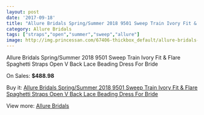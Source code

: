 ```yaml
---
layout: post
date: '2017-09-18'
title: "Allure Bridals Spring/Summer 2018 9501 Sweep Train Ivory Fit & Flare Spaghetti Straps Open V Back Lace Beading Dress For Bride"
category: Allure Bridals
tags: ["straps","open","summer","sweep","allure"]
image: http://img.princessan.com/67406-thickbox_default/allure-bridals-spring-summer-2018-9501-sweep-train-ivory-fit-flare-spaghetti-straps-open-v-back-lace-beading-dress-for-bride.jpg
---
```

Allure Bridals Spring/Summer 2018 9501 Sweep Train Ivory Fit & Flare Spaghetti Straps Open V Back Lace Beading Dress For Bride

On Sales: **$488.98**
<a href="https://www.princessan.com/en/allure-bridals/29412-allure-bridals-spring-summer-2018-9501-sweep-train-ivory-fit-flare-spaghetti-straps-open-v-back-lace-beading-dress-for-bride.html"><amp-img layout="responsive" width="600" height="600" src="//img.princessan.com/67406-thickbox_default/allure-bridals-spring-summer-2018-9501-sweep-train-ivory-fit-flare-spaghetti-straps-open-v-back-lace-beading-dress-for-bride.jpg" alt="Allure Bridals Spring/Summer 2018 9501 Sweep Train Ivory Fit & Flare Spaghetti Straps Open V Back Lace Beading Dress For Bride 0" /></a>
<a href="https://www.princessan.com/en/allure-bridals/29412-allure-bridals-spring-summer-2018-9501-sweep-train-ivory-fit-flare-spaghetti-straps-open-v-back-lace-beading-dress-for-bride.html"><amp-img layout="responsive" width="600" height="600" src="//img.princessan.com/67426-thickbox_default/allure-bridals-spring-summer-2018-9501-sweep-train-ivory-fit-flare-spaghetti-straps-open-v-back-lace-beading-dress-for-bride.jpg" alt="Allure Bridals Spring/Summer 2018 9501 Sweep Train Ivory Fit & Flare Spaghetti Straps Open V Back Lace Beading Dress For Bride 1" /></a>
<a href="https://www.princessan.com/en/allure-bridals/29412-allure-bridals-spring-summer-2018-9501-sweep-train-ivory-fit-flare-spaghetti-straps-open-v-back-lace-beading-dress-for-bride.html"><amp-img layout="responsive" width="600" height="600" src="//img.princessan.com/67425-thickbox_default/allure-bridals-spring-summer-2018-9501-sweep-train-ivory-fit-flare-spaghetti-straps-open-v-back-lace-beading-dress-for-bride.jpg" alt="Allure Bridals Spring/Summer 2018 9501 Sweep Train Ivory Fit & Flare Spaghetti Straps Open V Back Lace Beading Dress For Bride 2" /></a>
<a href="https://www.princessan.com/en/allure-bridals/29412-allure-bridals-spring-summer-2018-9501-sweep-train-ivory-fit-flare-spaghetti-straps-open-v-back-lace-beading-dress-for-bride.html"><amp-img layout="responsive" width="600" height="600" src="//img.princessan.com/67424-thickbox_default/allure-bridals-spring-summer-2018-9501-sweep-train-ivory-fit-flare-spaghetti-straps-open-v-back-lace-beading-dress-for-bride.jpg" alt="Allure Bridals Spring/Summer 2018 9501 Sweep Train Ivory Fit & Flare Spaghetti Straps Open V Back Lace Beading Dress For Bride 3" /></a>
<a href="https://www.princessan.com/en/allure-bridals/29412-allure-bridals-spring-summer-2018-9501-sweep-train-ivory-fit-flare-spaghetti-straps-open-v-back-lace-beading-dress-for-bride.html"><amp-img layout="responsive" width="600" height="600" src="//img.princessan.com/67423-thickbox_default/allure-bridals-spring-summer-2018-9501-sweep-train-ivory-fit-flare-spaghetti-straps-open-v-back-lace-beading-dress-for-bride.jpg" alt="Allure Bridals Spring/Summer 2018 9501 Sweep Train Ivory Fit & Flare Spaghetti Straps Open V Back Lace Beading Dress For Bride 4" /></a>
<a href="https://www.princessan.com/en/allure-bridals/29412-allure-bridals-spring-summer-2018-9501-sweep-train-ivory-fit-flare-spaghetti-straps-open-v-back-lace-beading-dress-for-bride.html"><amp-img layout="responsive" width="600" height="600" src="//img.princessan.com/67422-thickbox_default/allure-bridals-spring-summer-2018-9501-sweep-train-ivory-fit-flare-spaghetti-straps-open-v-back-lace-beading-dress-for-bride.jpg" alt="Allure Bridals Spring/Summer 2018 9501 Sweep Train Ivory Fit & Flare Spaghetti Straps Open V Back Lace Beading Dress For Bride 5" /></a>
<a href="https://www.princessan.com/en/allure-bridals/29412-allure-bridals-spring-summer-2018-9501-sweep-train-ivory-fit-flare-spaghetti-straps-open-v-back-lace-beading-dress-for-bride.html"><amp-img layout="responsive" width="600" height="600" src="//img.princessan.com/67421-thickbox_default/allure-bridals-spring-summer-2018-9501-sweep-train-ivory-fit-flare-spaghetti-straps-open-v-back-lace-beading-dress-for-bride.jpg" alt="Allure Bridals Spring/Summer 2018 9501 Sweep Train Ivory Fit & Flare Spaghetti Straps Open V Back Lace Beading Dress For Bride 6" /></a>
<a href="https://www.princessan.com/en/allure-bridals/29412-allure-bridals-spring-summer-2018-9501-sweep-train-ivory-fit-flare-spaghetti-straps-open-v-back-lace-beading-dress-for-bride.html"><amp-img layout="responsive" width="600" height="600" src="//img.princessan.com/67420-thickbox_default/allure-bridals-spring-summer-2018-9501-sweep-train-ivory-fit-flare-spaghetti-straps-open-v-back-lace-beading-dress-for-bride.jpg" alt="Allure Bridals Spring/Summer 2018 9501 Sweep Train Ivory Fit & Flare Spaghetti Straps Open V Back Lace Beading Dress For Bride 7" /></a>
<a href="https://www.princessan.com/en/allure-bridals/29412-allure-bridals-spring-summer-2018-9501-sweep-train-ivory-fit-flare-spaghetti-straps-open-v-back-lace-beading-dress-for-bride.html"><amp-img layout="responsive" width="600" height="600" src="//img.princessan.com/67419-thickbox_default/allure-bridals-spring-summer-2018-9501-sweep-train-ivory-fit-flare-spaghetti-straps-open-v-back-lace-beading-dress-for-bride.jpg" alt="Allure Bridals Spring/Summer 2018 9501 Sweep Train Ivory Fit & Flare Spaghetti Straps Open V Back Lace Beading Dress For Bride 8" /></a>
<a href="https://www.princessan.com/en/allure-bridals/29412-allure-bridals-spring-summer-2018-9501-sweep-train-ivory-fit-flare-spaghetti-straps-open-v-back-lace-beading-dress-for-bride.html"><amp-img layout="responsive" width="600" height="600" src="//img.princessan.com/67418-thickbox_default/allure-bridals-spring-summer-2018-9501-sweep-train-ivory-fit-flare-spaghetti-straps-open-v-back-lace-beading-dress-for-bride.jpg" alt="Allure Bridals Spring/Summer 2018 9501 Sweep Train Ivory Fit & Flare Spaghetti Straps Open V Back Lace Beading Dress For Bride 9" /></a>
<a href="https://www.princessan.com/en/allure-bridals/29412-allure-bridals-spring-summer-2018-9501-sweep-train-ivory-fit-flare-spaghetti-straps-open-v-back-lace-beading-dress-for-bride.html"><amp-img layout="responsive" width="600" height="600" src="//img.princessan.com/67417-thickbox_default/allure-bridals-spring-summer-2018-9501-sweep-train-ivory-fit-flare-spaghetti-straps-open-v-back-lace-beading-dress-for-bride.jpg" alt="Allure Bridals Spring/Summer 2018 9501 Sweep Train Ivory Fit & Flare Spaghetti Straps Open V Back Lace Beading Dress For Bride 10" /></a>
<a href="https://www.princessan.com/en/allure-bridals/29412-allure-bridals-spring-summer-2018-9501-sweep-train-ivory-fit-flare-spaghetti-straps-open-v-back-lace-beading-dress-for-bride.html"><amp-img layout="responsive" width="600" height="600" src="//img.princessan.com/67416-thickbox_default/allure-bridals-spring-summer-2018-9501-sweep-train-ivory-fit-flare-spaghetti-straps-open-v-back-lace-beading-dress-for-bride.jpg" alt="Allure Bridals Spring/Summer 2018 9501 Sweep Train Ivory Fit & Flare Spaghetti Straps Open V Back Lace Beading Dress For Bride 11" /></a>
<a href="https://www.princessan.com/en/allure-bridals/29412-allure-bridals-spring-summer-2018-9501-sweep-train-ivory-fit-flare-spaghetti-straps-open-v-back-lace-beading-dress-for-bride.html"><amp-img layout="responsive" width="600" height="600" src="//img.princessan.com/67415-thickbox_default/allure-bridals-spring-summer-2018-9501-sweep-train-ivory-fit-flare-spaghetti-straps-open-v-back-lace-beading-dress-for-bride.jpg" alt="Allure Bridals Spring/Summer 2018 9501 Sweep Train Ivory Fit & Flare Spaghetti Straps Open V Back Lace Beading Dress For Bride 12" /></a>
<a href="https://www.princessan.com/en/allure-bridals/29412-allure-bridals-spring-summer-2018-9501-sweep-train-ivory-fit-flare-spaghetti-straps-open-v-back-lace-beading-dress-for-bride.html"><amp-img layout="responsive" width="600" height="600" src="//img.princessan.com/67414-thickbox_default/allure-bridals-spring-summer-2018-9501-sweep-train-ivory-fit-flare-spaghetti-straps-open-v-back-lace-beading-dress-for-bride.jpg" alt="Allure Bridals Spring/Summer 2018 9501 Sweep Train Ivory Fit & Flare Spaghetti Straps Open V Back Lace Beading Dress For Bride 13" /></a>
<a href="https://www.princessan.com/en/allure-bridals/29412-allure-bridals-spring-summer-2018-9501-sweep-train-ivory-fit-flare-spaghetti-straps-open-v-back-lace-beading-dress-for-bride.html"><amp-img layout="responsive" width="600" height="600" src="//img.princessan.com/67413-thickbox_default/allure-bridals-spring-summer-2018-9501-sweep-train-ivory-fit-flare-spaghetti-straps-open-v-back-lace-beading-dress-for-bride.jpg" alt="Allure Bridals Spring/Summer 2018 9501 Sweep Train Ivory Fit & Flare Spaghetti Straps Open V Back Lace Beading Dress For Bride 14" /></a>
<a href="https://www.princessan.com/en/allure-bridals/29412-allure-bridals-spring-summer-2018-9501-sweep-train-ivory-fit-flare-spaghetti-straps-open-v-back-lace-beading-dress-for-bride.html"><amp-img layout="responsive" width="600" height="600" src="//img.princessan.com/67412-thickbox_default/allure-bridals-spring-summer-2018-9501-sweep-train-ivory-fit-flare-spaghetti-straps-open-v-back-lace-beading-dress-for-bride.jpg" alt="Allure Bridals Spring/Summer 2018 9501 Sweep Train Ivory Fit & Flare Spaghetti Straps Open V Back Lace Beading Dress For Bride 15" /></a>
<a href="https://www.princessan.com/en/allure-bridals/29412-allure-bridals-spring-summer-2018-9501-sweep-train-ivory-fit-flare-spaghetti-straps-open-v-back-lace-beading-dress-for-bride.html"><amp-img layout="responsive" width="600" height="600" src="//img.princessan.com/67411-thickbox_default/allure-bridals-spring-summer-2018-9501-sweep-train-ivory-fit-flare-spaghetti-straps-open-v-back-lace-beading-dress-for-bride.jpg" alt="Allure Bridals Spring/Summer 2018 9501 Sweep Train Ivory Fit & Flare Spaghetti Straps Open V Back Lace Beading Dress For Bride 16" /></a>
<a href="https://www.princessan.com/en/allure-bridals/29412-allure-bridals-spring-summer-2018-9501-sweep-train-ivory-fit-flare-spaghetti-straps-open-v-back-lace-beading-dress-for-bride.html"><amp-img layout="responsive" width="600" height="600" src="//img.princessan.com/67410-thickbox_default/allure-bridals-spring-summer-2018-9501-sweep-train-ivory-fit-flare-spaghetti-straps-open-v-back-lace-beading-dress-for-bride.jpg" alt="Allure Bridals Spring/Summer 2018 9501 Sweep Train Ivory Fit & Flare Spaghetti Straps Open V Back Lace Beading Dress For Bride 17" /></a>
<a href="https://www.princessan.com/en/allure-bridals/29412-allure-bridals-spring-summer-2018-9501-sweep-train-ivory-fit-flare-spaghetti-straps-open-v-back-lace-beading-dress-for-bride.html"><amp-img layout="responsive" width="600" height="600" src="//img.princessan.com/67409-thickbox_default/allure-bridals-spring-summer-2018-9501-sweep-train-ivory-fit-flare-spaghetti-straps-open-v-back-lace-beading-dress-for-bride.jpg" alt="Allure Bridals Spring/Summer 2018 9501 Sweep Train Ivory Fit & Flare Spaghetti Straps Open V Back Lace Beading Dress For Bride 18" /></a>
<a href="https://www.princessan.com/en/allure-bridals/29412-allure-bridals-spring-summer-2018-9501-sweep-train-ivory-fit-flare-spaghetti-straps-open-v-back-lace-beading-dress-for-bride.html"><amp-img layout="responsive" width="600" height="600" src="//img.princessan.com/67408-thickbox_default/allure-bridals-spring-summer-2018-9501-sweep-train-ivory-fit-flare-spaghetti-straps-open-v-back-lace-beading-dress-for-bride.jpg" alt="Allure Bridals Spring/Summer 2018 9501 Sweep Train Ivory Fit & Flare Spaghetti Straps Open V Back Lace Beading Dress For Bride 19" /></a>
<a href="https://www.princessan.com/en/allure-bridals/29412-allure-bridals-spring-summer-2018-9501-sweep-train-ivory-fit-flare-spaghetti-straps-open-v-back-lace-beading-dress-for-bride.html"><amp-img layout="responsive" width="600" height="600" src="//img.princessan.com/67407-thickbox_default/allure-bridals-spring-summer-2018-9501-sweep-train-ivory-fit-flare-spaghetti-straps-open-v-back-lace-beading-dress-for-bride.jpg" alt="Allure Bridals Spring/Summer 2018 9501 Sweep Train Ivory Fit & Flare Spaghetti Straps Open V Back Lace Beading Dress For Bride 20" /></a>

Buy it: [Allure Bridals Spring/Summer 2018 9501 Sweep Train Ivory Fit & Flare Spaghetti Straps Open V Back Lace Beading Dress For Bride](https://www.princessan.com/en/allure-bridals/29412-allure-bridals-spring-summer-2018-9501-sweep-train-ivory-fit-flare-spaghetti-straps-open-v-back-lace-beading-dress-for-bride.html "Allure Bridals Spring/Summer 2018 9501 Sweep Train Ivory Fit & Flare Spaghetti Straps Open V Back Lace Beading Dress For Bride")

View more: [Allure Bridals](https://www.princessan.com/en/288-allure-bridals "Allure Bridals")